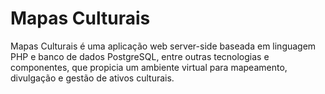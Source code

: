 # Mapas Culturais

Mapas Culturais é uma aplicação web server-side baseada em linguagem PHP e banco de dados PostgreSQL, entre outras tecnologias e componentes, que propicia um ambiente virtual para mapeamento, divulgação e gestão de ativos culturais.

